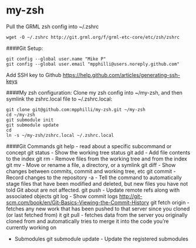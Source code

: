 my-zsh
======

Pull the GRML zsh config into ~/.zshrc
```
wget -O ~/.zshrc http://git.grml.org/f/grml-etc-core/etc/zsh/zshrc
```

####Git Setup:
```
git config --global user.name "Mike P"
git config --global user.email "mpphilli@users.noreply.github.com"
```
Add SSH key to Github 
https://help.github.com/articles/generating-ssh-keys


####My zsh configuration:
Clone my zsh config into ~/my-zsh, and then symlink the zshrc.local file to ~/.zshrc.local:

```
git clone git@github.com:mpphilli/my-zsh.git ~/my-zsh
cd ~/my-zsh
git submodule init
git submodule update
cd
ln -s ~/my-zsh/zshrc.local ~/.zshrc.local
```


####Git Commands
git help <command> - read about a specific subcommand or concept
git status - Show the working tree status
git add - Add file contents to the index
git rm - Remove files from the working tree and from the index
git mv - Move or rename a file, a directory, or a symlink
git diff - Show changes between commits, commit and working tree, etc
git commit - Record changes to the repository
       -a - Tell the command to automatically stage files that have been modified and deleted, but new files you have not told Git about are not affected.
git push - Update remote refs along with associated objects
git log - Show commit logs  http://git-scm.com/book/en/Git-Basics-Viewing-the-Commit-History
git fetch origin - fetches any new work that has been pushed to that server since you cloned (or last fetched from) it
git pull - fetches data from the server you originally cloned from and automatically tries to merge it into the code you’re currently working on

- Submodules
git submodule update - Update the registered submodules
